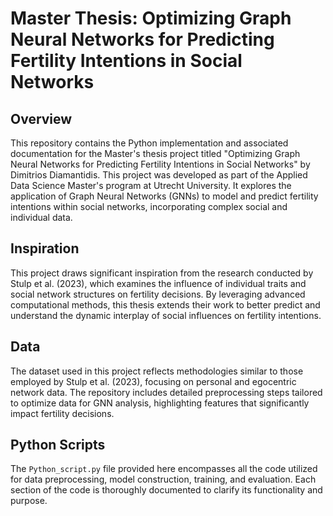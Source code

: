 # Master Thesis: Optimizing Graph Neural Networks for Predicting Fertility Intentions in Social Networks

## Overview
This repository contains the Python implementation and associated documentation for the Master's thesis project titled "Optimizing Graph Neural Networks for Predicting Fertility Intentions in Social Networks" by Dimitrios Diamantidis. This project was developed as part of the Applied Data Science Master's program at Utrecht University. It explores the application of Graph Neural Networks (GNNs) to model and predict fertility intentions within social networks, incorporating complex social and individual data.

## Inspiration
This project draws significant inspiration from the research conducted by Stulp et al. (2023), which examines the influence of individual traits and social network structures on fertility decisions. By leveraging advanced computational methods, this thesis extends their work to better predict and understand the dynamic interplay of social influences on fertility intentions.

## Data
The dataset used in this project reflects methodologies similar to those employed by Stulp et al. (2023), focusing on personal and egocentric network data. The repository includes detailed preprocessing steps tailored to optimize data for GNN analysis, highlighting features that significantly impact fertility decisions.

## Python Scripts
The `Python_script.py` file provided here encompasses all the code utilized for data preprocessing, model construction, training, and evaluation. Each section of the code is thoroughly documented to clarify its functionality and purpose.
